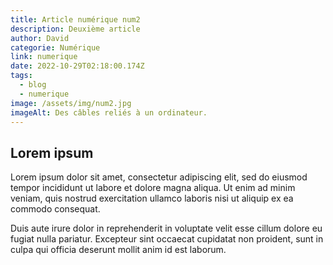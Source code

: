 ```yaml
---
title: Article numérique num2
description: Deuxième article
author: David
categorie: Numérique
link: numerique
date: 2022-10-29T02:18:00.174Z
tags:
  - blog
  - numerique
image: /assets/img/num2.jpg
imageAlt: Des câbles reliés à un ordinateur.
---
```

## L﻿orem ipsum

Lorem ipsum dolor sit amet, consectetur adipiscing elit, sed do eiusmod tempor incididunt ut labore et dolore magna aliqua. Ut enim ad minim veniam, quis nostrud exercitation ullamco laboris nisi ut aliquip ex ea commodo consequat. 

Duis aute irure dolor in reprehenderit in voluptate velit esse cillum dolore eu fugiat nulla pariatur. Excepteur sint occaecat cupidatat non proident, sunt in culpa qui officia deserunt mollit anim id est laborum.